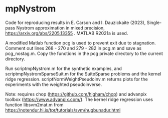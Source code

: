 # mpNystrom
Code for reproducing results in E. Carson and I. Dauzickaite (2023), Single-pass Nystrom approximation in mixed precision, https://arxiv.org/abs/2205.13355 .
MATLAB R2021a is used.

A modified Matlab function pcg is used to prevent exit due to stagnation. Comment out lines 268 - 270 and 279 - 282 in pcg.m and save as pcg_nostag.m.
Copy the functions in the pcg private directory to the current directory.

Run scriptmpNystrom.m for the synthetic examples, and scriptmpNystromSparseSuit.m for the SuiteSparse problems and the kernel ridge regression. scriptNormWeightPseudoinv.m returns plots for the experiments with the weighted pseudoinverse. 

Note: requires chop (https://github.com/higham/chop) and advanpix toolbox (https://www.advanpix.com/). The kernel ridge regression uses function  libsvm2mat.m from https://notendur.hi.is/tpr/tutorials/svm/hugbunadur.html
